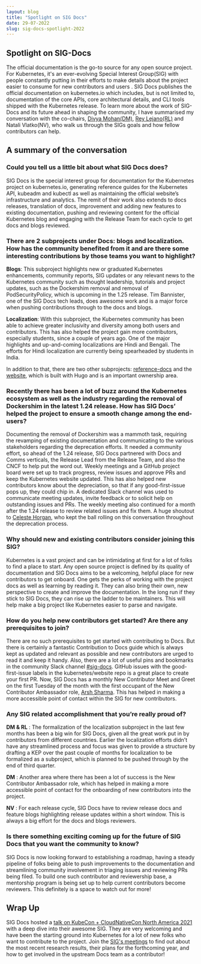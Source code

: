 ```yaml
---
layout: blog
title: "Spotlight on SIG Docs"
date: 29-07-2022
slug: sig-docs-spotlight-2022
---
```


## Spotlight on SIG-Docs

The official documentation is the go-to source for any open source project. For Kubernetes, it's an                                                                 ever-evolving Special Interest Group(SIG) with people constantly putting in their efforts to make                                                                details about the project easier to consume for new contributors and users . SIG Docs publishes the                                                             official documentation on kubernetes.io which includes, but is not limited to, documentation of the                                                                 core APIs, core architectural details, and CLI tools shipped with the Kubernetes release.
To learn more about the work of SIG-Docs and its future ahead in shaping the community, I have summarised                                                             my conversation with the co-chairs, [Divya Mohan(DM)](https://twitter.com/Divya_Mohan02),                                                                           [Rey Lejano(RL)](https://twitter.com/reylejano) and Natali Vlatko(NV), who walk us through the SIGs goals and how fellow contributors can help.

## A summary of the conversation

### Could you tell us a little bit about what SIG Docs does?

SIG Docs is the special interest group for documentation for the Kubernetes project on kubernetes.io, 
generating reference guides for the Kubernetes API, kubeadm and kubectl as well as maintaining the official 
website’s infrastructure and analytics. The remit of their work also extends to docs releases, translation of docs, 
improvement and adding new features to existing documentation, pushing and reviewing content for the official 
Kubernetes blog and engaging with the Release Team for each cycle to get docs and blogs reviewed.


### There are 2 subprojects under Docs: blogs and localization. How has the community benefited from it and are there some interesting contributions by those teams you want to highlight?

**Blogs**: This subproject highlights new or graduated Kubernetes enhancements, community reports, SIG updates 
or any relevant news to the Kubernetes community such as thought leadership, tutorials and project updates, 
such as the Dockershim removal and removal of PodSecurityPolicy, which is upcoming in the 1.25 release.
Tim Bannister, one of the SIG Docs tech leads, does awesome work and is a major force when pushing contributions 
through to the docs and blogs.

**Localization**: With this subproject, the Kubernetes community has been able to achieve greater inclusivity 
and diversity among both users and contributors. This has also helped the project gain more contributors, 
especially students, since a couple of years ago.
One of the major highlights and up-and-coming localizations are Hindi and Bengali. The efforts for Hindi 
localization are currently being spearheaded by students in India.

In addition to that, there are two other subprojects: [reference-docs](https://github.com/kubernetes-sigs/reference-docs) and the [website](https://github.com/kubernetes/website), which is built with Hugo and is an important ownership area.

### Recently there has been a lot of buzz around the Kubernetes ecosystem as well as the industry regarding the removal of Dockershim in the latest 1.24 release. How has SIG Docs’ helped the project to ensure a smooth change among the end-users?

Documenting the removal of Dockershim was a mammoth task, requiring the revamping of existing documentation 
and communicating to the various stakeholders regarding the deprecation efforts. It needed a community effort, 
so ahead of the 1.24 release, SIG Docs partnered with Docs and Comms verticals, the Release Lead from the 
Release Team, and also the CNCF to help put the word out. Weekly meetings and a GitHub project board were 
set up to track progress, review issues and approve PRs and keep the Kubernetes website updated. This has 
also helped new contributors know about the depreciation, so that if any good-first-issue pops up, they could chip in. 
A dedicated Slack channel was used to communicate meeting updates, invite feedback or to solicit help on 
outstanding issues and PRs. The weekly meeting also continued for a month after the 1.24 release to review related issues and fix them.
A huge shoutout to [Celeste Horgan](https://twitter.com/celeste_horgan), who kept the ball rolling on this 
conversation throughout the deprecation process.

### Why should new and existing contributors consider joining this SIG?

Kubernetes is a vast project and can be intimidating at first for a lot of folks to find a place to start. 
Any open source project is defined by its quality of documentation and SIG Docs aims to be a welcoming, 
helpful place for new contributors to get onboard. One gets the perks of working with the project docs 
as well as learning by reading it. They can also bring their own, new perspective to create and improve 
the documentation. In the long run if they stick to SIG Docs, they can rise up the ladder to be maintainers. 
This will help make a big project like Kubernetes easier to parse and navigate. 

### How do you help new contributors get started? Are there any prerequisites to join?

There are no such prerequisites to get started with contributing to Docs. But there is certainly a fantastic 
Contribution to Docs guide which is always kept as updated and relevant as possible and new contributors 
are urged to read it and keep it handy. Also, there are a lot of useful pins and bookmarks in the 
community Slack channel [#sig-docs](https://kubernetes.slack.com/archives/C1J0BPD2M). GitHub issues with 
the good-first-issue labels in the kubernetes/website repo is a great place to create your first PR.
Now, SIG Docs has a monthly New Contributor Meet and Greet on the first Tuesday of the month with the 
first occupant of the New Contributor Ambassador role, [Arsh Sharma](https://twitter.com/RinkiyaKeDad). 
This has helped in making a more accessible point of contact within the SIG for new contributors.

### Any SIG related accomplishment that you’re really proud of?

**DM & RL** : The formalization of the localization subproject in the last few months has been a big win 
for SIG Docs, given all the great work put in by contributors from different countries. Earlier the 
localization efforts didn’t have any streamlined process and focus was given to provide a structure by 
drafting a KEP over the past couple of months for localization to be formalized as a subproject, which 
is planned to be pushed through by the end of third quarter.

**DM** : Another area where there has been a lot of success is the New Contributor Ambassador role, 
which has helped in making a more accessible point of contact for the onboarding of new contributors into the project.

**NV** : For each release cycle, SIG Docs have to review release docs and feature blogs highlighting 
release updates within a short window. This is always a big effort for the docs and blogs reviewers. 

### Is there something exciting coming up for the future of SIG Docs that you want the community to know?

SIG Docs is now looking forward to establishing a roadmap, having a steady pipeline of folks being able 
to push improvements to the documentation and streamlining community involvement in triaging issues and 
reviewing PRs being filed. To build one such contributor and reviewership base, a mentorship program is 
being set up to help current contributors become reviewers. This definitely is a space to watch out for more!


## Wrap Up

SIG Docs hosted a [talk on KubeCon + CloudNativeCon North America 2021](https://www.youtube.com/watch?v=GDfcBF5et3Q) 
with a deep dive into their awesome SIG. They are very welcoming and have been the starting ground into Kubernetes 
for a lot of new folks who want to contribute to the project. 
Join the [SIG's meetings](https://github.com/kubernetes/community/blob/master/sig-docs/README.md) to find out 
about the most recent research results, their plans for the forthcoming year, and how to get involved in the upstream Docs team as a contributor!

